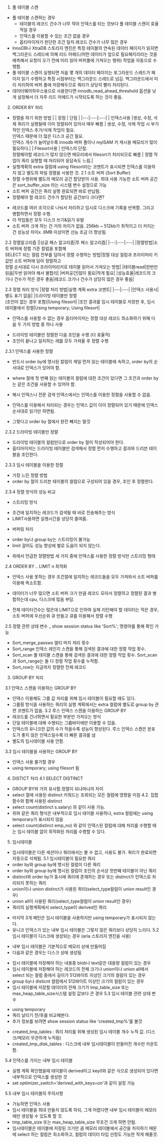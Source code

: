 1. 풀 테이블 스캔
- 풀 테이블 스캔하는 경우
  * 테이블의 레코드 건수가 너무 작아 인덱스를 타는 것보다 풀 테이블 스캔이 효율적일 경우
  * 인덱스를 이용할 수 있는 조건 없을 경우
  * 옵티마이저가 판단한 조건 일치 레코드 건수가 너무 많은 경우
- InnoDB나 XtraDB 스토리지 엔진은 특정 테이블의 연속된 데이터 페이지가 읽히면 백그라운드 스레드에 의해 리드 어헤드(어떤 데이터가 앞으로 필요해지리라는 것을 예측해서 요청이 오기 전에 미리 읽어 버퍼풀에 가져오는 행위) 작업을 자동으로 수행함.
- 풀 테이블 스캔이 실행되면 처음 몇 개의 데이터 페이지는 포그라운드 스레드가 페이지 읽기 수행하고 특정 시점부터는 백그라운드 스레드로 넘김. 백그라운드에서 미리 처리하여 버퍼 풀에 저장해두므로 쿼리가 상당히 빨리 처리된다.
- 데이터웨어하우스용으로 사용한다면 innodb_read_ahead_threshold 옵션을 낮게 설정해서 더 자주 리드 어헤드가 시작되도록 하는 것이 좋음. 
2. ORDER BY 처리
- 정렬을 하기 위한 방법
  | | 장점 | 단점 |
  |---|:---|:---|
  | 인덱스사용 |생성, 수정, 삭제 쿼리가 실행될때 이미 정렬되어 있어서 매우 빠름 | 생성, 수정, 삭제 작업 시 부가적인 인덱스 추가/삭제 작업이 필요.<br>인덱스 때문에 더 많은 디스크 공간 필요.<br>인덱스 개수가 늘어날수록 innodb 버퍼 풀이나 myISAM 키 캐시용 메모리가 많이 필요하다.|
  | Filesort사용 | 인덱스의 단점.<br>정렬해야할 레코드가 많지 않으면 메모리에서 filesort가 처리되므로 빠름 | 정렬 작업이 쿼리 실행할 때 처리되어 응답속도 느림.|
- 실행계획의 extra 컬럼에 using filesort라는 코멘트가 표시되면 인덱스를 이용하지 않고 별도의 파일 정렬을 사용한 것.
2.1 소트 버퍼 (Sort Buffer)
- 정렬 수행위해 별도의 메모리 공간 할당받아 사용. 최대 사용 가능한 소트 버퍼 공간은 sort_buffer_size 라는 시스템 변수 설정으로 가능
- 소트 버퍼 공간은 쿼리 실행 완료되면 바로 반납됨.
- 정렬해야 할 레코드 건수가 할당된 공간보다 크다면?
 * 레코드를 여러 조각으로 나눠서 처리하고 임시로 디스크에 기록을 반복함. 그리고 병합하면서 정렬 수행.
 * 이 작업들은 모두 디스크 쓰기&읽기 유발
 * 소트 버퍼 크게 하는 건 거의 차이가 없음. 256kb ~ 512kb가 최적이고 더 커지는 건 성능상 차이x. 8MB 이상이면 선능 조금 더 향상됨.

2.2 정렬알고리즘
||싱글 패스 알고리즘|투 패스 알고리즘|
|---|:---|:---|
|정렬방법|소트 버퍼에 정렬 기준 칼럼을 포함해<br>SELECT 되는 컬럼 전부를 담아서 정렬 수행하는 방법|정렬 대상 컬럼과 프라이머리 키 값만 소트 버퍼에 담아 정렬하고<br>정렬 순서대로 다시 프라이머리키로 테이블 읽어서 가져오는 방법|
|테이블read|한번만 읽음|두번 읽어야 해서 불합리|
|버퍼공간|많이 필요|적게 필요|
|성능효율|레코드의 크기나 건수가 작은 경우 좋음|레코드 크기나 건수가 상당히 많은 경우 좋음|

2.3 정렬 처리 방식
|정렬 처리 방법|실행 계획 extra 코멘트|
|---|:---|
|인덱스 사용시|별도 표기 없음|
|드라이빙 테이블만 정렬<br>(조인이 없는 경우 포함)|Using filesort|
|조인 결과를 임시 테이블로 저장한 후, 임시 테이블에서 정렬|Using temporary; Using filesort|
* 인덱스를 사용할 수 없는 경우 옵티마이저는 정렬 대상 레코드 최소화하기 위해 다음 두 가지 방법 중 하나 사용
- 드라이빙 테이블만 정렬한 다음 조인을 수행 (더 효율적)
- 조인이 끝나고 일치하는 레를 모두 가져올 후 정렬 수행 

2.3.1 인덱스를 사용한 정렬
* 반드시 order by에 명시된 칼럼이 제일 먼저 읽는 테이블에 속하고, order by의 순서대로 인덱스가 있어야 함.
* where 절에 첫 번째 읽는 테이블의 컬럼에 대한 조건이 있다면 그 조건과 order by는 같은 조건을 사용할 수 있어야 함.
* 해시 인덱스나 전문 검색 인덱스에서는 인덱스를 이용한 정렬을 사용할 수 없음.

* 인덱스를 이용해서 처리되는 경우는 인덱스 값이 이미 정렬되어 있기 때문에 인덱스 순서대로 읽기만 하면됨.
* 그렇다고 order by 절에서 완전 빼지는 말것

2.3.2 드라이빙 테이블만 정렬
* 드라이빙 테이블의 컬럼만으로 order by 절이 작성되어야 한다.
* 옵티마이저는 드라이빙 테이블만 검색해서 정렬 먼저 수행하고 결과와 드리븐 테이블을 조인한다.

2.3.3 임시 테이블을 이용한 정렬
- 가장 느린 정렬 방법
- order by 절이 드리븐 테이블의 컬럼으로 구성되어 있을 경우, 조인 후 정렬한다. 

2.3.4 정렬 방식의 성능 비교
- 스트리밍 방식
 * 조건에 일치하는 레코드가 검색될 때 바로 전송해주는 방식
 * LIMIT사용하면 실행시간을 상당히 줄여줌.

- 버퍼링 처리
 * order by나 group by는 스트리밍이 불가능
 * limit 걸어도 성능 향상에 별로 도움이 되지 않는다.

- 위에서 언급한 정렬방법 세 가지 중에 인덱스를 사용한 정렬 방식만 스트리밍 형태

2.4 ORDER BY .. LIMIT n 최적화
- 인덱스 사용 못하는 경우 조건절에 일치하는 레코드들을 모두 가져와서 소트 버퍼를 이용해 퀵소트함.
- 데이터가 너무 많으면 소트 버퍼 크기 만큼 레코드 모아서 정렬하고 정렬된 결과 병합하는데 cpu, 디스크에 많음 부담.

- 전체 데이터건수는 많은데 LIMIT으로 인하여 실제 리턴해야 할 데이터는 적은 경우, 소트 버퍼에 우선순위 큐 만들고 큐를 이용해서 정렬 수행

2.5 정렬 관련 상태 변수
_ show session status like 'Sort%'; 명령어를 통해 확인 가능
 * Sort_merge_passws 멀티 머지 처리 횟수
 * Sort_range 인덱스 레인지 스캔을 통해 검색된 결과에 대한 정렬 작업 횟수.
 * Sort_scan 풀 테이블 스캔을 통해 검색된 결과에 대한 정렬 작업 횟수. Sort_scan과 Sort_range는 둘 다 정렬 작업 횟수를 누적함.
 * Sort_row는 지금까지 정렬한 전체 레코드 

3. GROUP BY 처리

3.1 인덱스 스캔을 이용하는 GROUP BY
- 인덱스 이용해도 그룹 값 처리를 위해 임시 테이블이 필요할 때도 있다.
- 그룹핑 방식을 사용하는 쿼리의 실행 계획에서는 extra 컬럼에 별도로 group by 관련 코멘트가 없음.
3.2 루스 인덱스 스캔을 이용하는 GROUP BY
- 레코드를 건너뛰면서 필요한 부분만 가져오는 방식
- 단일 테이블에 대해 수행되는 그룹바이에만 이용할 수 있음.
- 인덱스의 유니크한 값의 수가 적을수록 성능이 향상된다. 루스 인덱스 스캔은 분포도가 좋지 않은 인덱스일수록 더 빠른 결과를 냄
- 별도의 임시테이블 사용 안함.


3.3 임시 테이블을 사용하는 GROUP BY
- 인덱스 사용 불가할 경우 
- using temporary; using filesort 됨

4. DISTICT 처리
4.1 SELECT DISTINCT
- GROUP BY와 거의 유사함.정렬이 되냐마냐의 차이
-  select 절에 사용된 distinct 키워드는 조회되는 모든 컬럼에 영향을 미침
4.2. 집합 함수와 함께 사용된 distinct
- select count(distinct s.salary) 와 같이 사용 가능.
- 위와 같은 쿼리 형식은 내부적으로 임시 테이블 사용하나, extra 컬럼에는 using temporary가 표시되지 않음
- select count(distinct emp_no) 와 같이 인덱스된 칼럼에 대해 처리를 수행할 때는 임시 테이블 없이 최적화된 처리를 수행할 수 있다.
5. 임시테이블
- 임시테이블은 다른 세션이나 쿼리에서는 볼 수 없고, 사용도 불가. 쿼리가 완료되면 자동으로 삭제됨.
5.1 임시테이블이 필요한 쿼리
- order by와 group by에 명시된 컬럼이 다른 쿼리
- order by와 group by에 명시된 컬럼이 조인의 순서상 첫번째 테이블이 아닌 쿼리
- distinct와 order by가 동시에 쿼리에 존재하는 경우 또는 distinct가 인덱스로 처리되지 못하는 쿼리
- union이나 union distinct가 사용된 쿼리(select_type컬럼이 union result인 경우)
- union all이 사용된 쿼리(select_type컬럼이 union result인 경우)
- 쿼리의 실행계획에서 select_type이 derived인 쿼리
* 마지막 3개 패턴은 임시 테이블을 사용하지만 using temporary가 표시되지 않는다.
* 유니크 인덱스가 있는 내부 임시 테이블은 그렇지 않은 쿼리보다 상당히 느리다.
5.2 임시 테이블이 디스크에 생성되는 경우 (aria 스토리지 엔진을 사용)
- 내부 임시 테이블은 기본적으로 메모리 상에 만들어짐
- 다음과 같은 경우는 디스크 상에 생성됨
 * 임시 테이블에 저장해야 하는 내용중 blob나 text같은 대용량 컬럼이 있는 경우
 * 임시 테이블에 저장해야 하는 레코드의 전체 크기나 union이나 union all에서 select 되는 컬럼 중에서 길이가 512바이트 이상인 크기의 컬럼이 있는 경우
 * group by나 disticnt 컬럼에서 512바이트 이상인 크기의 컬럼이 있는 경우
 * 임시 테이블에 저장할 데이터의 전체 크기가 tmp_table_size 또는 max_heap_table_size시스템 설정 값보다 큰 경우
5.3 임시 테이블 관련 상태 변수
- using temporary 
- 쿼리 날리기 전/후를 비교해본다.
- 추가 정보를 보려면 show session status like 'created_tmp%'를 볼것
 * created_tmp_tables : 쿼리 처리를 위해 생성된 임시 테이블 개수 누적 값. (디스크/메모리 무관하게 누적됨)
 * created_tmp_disk_tables : 디스크에 내부 임시테이블이 만들어진 개수만 카운트 함.  
 
5.4 인덱스를 가지는 내부 임시 테이블
- 실행 계획 확인했을때 테이블이 derived이고 key0와 같은 식으로 생성되어 있다면 내부적으로 인덱스를 생성한 것
- set optimizer_switch='derived_with_keys=on'과 같이 설정 가능

5.5 내부 임시 테이블의 주의사항
- 가능하면 인덱스 사용
- 임시 테이블을 최대 만들지 않도록 하되, 그게 어렵다면 내부 임시 테이블이 메모리에만 생성될 수 있도록 할 것.
- tmp_table_size 또는 max_heap_table_size 무조건 크게 하면 안됨.
- 임시테이블은 테이블에 저장된 크기만 큼 메모리 테이블에서 공간을 차지하기 때문에 select 하는 컬럼은 최소화하고, 컬럼의 데이터 타입 선정도 가능한 작게 해줄것.
